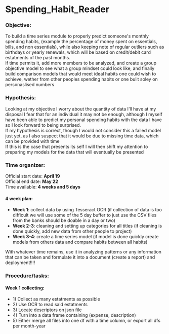 <h1>Spending_Habit_Reader</h1>

<h3>Objective:</h3>
To build a time series module to properly predict someone's monthly spending habits, (example the percentage of money spent on essentials, bills, and non essentials), while also keeping note of regular outliers such as birthdays or yearly renewals, which will be based on credit/debit card estatments of the past months.<br>
If time permits it, add more members to be analyzed, and create a group objective model to see what a group mindset could look like, and finally build comparison models that would meet ideal habits one could wish to achieve, wether from other peoples spending habits or one bulit soley on personaslised numbers

<h3>Hypothesis:</h3>
Looking at my objective I worry about the quantity of data I'll have at my disposal I fear that for an individual it may not be enough, although I myself have been able to predict my personal spending habits with the data I have so I look forward to being surprised.<br>
If my hypothesis is correct, though I would not consider this a failed model just yet, as I also suspect that it would be due to missing time data, which can be provided with time<br>
If this is the case that presents its self I will then shift my attention to preparing my models for the data that will eventually be presented

<h3>Time organizer:</h3>
Official start date: <b>April 19</b><br>
Official end date: <b>May 22</b><br>
Time available: <b>4 weeks and 5 days</b>
<h4>4 week plan:</h4>
<ul>
  <li>
    <b>Week 1</b>: 
    collect data by using Tesseract OCR (if collection of data is too difficult we will use some of the 5 day buffer to just use the CSV files from the banks should be doable in a day or two)
  </li>
  <li>
    <b>Week 2-3</b>: cleaning and setting up categories for all titles (if cleaning is done quickly, add new data from other people to project)
  </li>
  <li>
    <b>Week 3-4</b>: create a time series model (if model is done quickly create models from others data and compare habits between all habits)
  </li>
</ul>
With whatever time remains, use it in analyzing patterns or any information that can be taken and formulate it into a document (create a report) and deployment!!!!<br>

<h3>Procedure/tasks:</h3>
<h4>Week 1 collecting:</h4>
<ul>
  <li>
    1) Collect as many estatments as possible
  </li>
  <li>
    2) Use OCR to read said estatments
  </li>
  <li>
    3) Locate descriptors on json file
  </li>
  <li>
    4) Turn into a data frame containing (expense, description)
  </li>
  <li>
    5) Either merge all files into one df with a time column, or export all dfs per month-year
  </li>
</ul>
